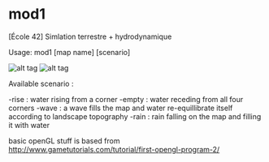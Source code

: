 # mod1
[École 42] Simlation terrestre + hydrodynamique

Usage: mod1 [map name] [scenario]

![alt tag](https://raw.github.com/RhapsodySapde/mod1/master/screenshot1.png)
![alt tag](https://raw.github.com/RhapsodySapde/mod1/master/screenshot2.png)


Available scenario :

-rise : water rising from a corner
-empty : water receding from all four corners
-wave : a wave fills the map and water re-equillibrate itself according to landscape topography
-rain : rain falling on the map and filling it with water

basic openGL stuff is based from http://www.gametutorials.com/tutorial/first-opengl-program-2/